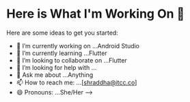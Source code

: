 # Here is What I'm Working On 👋

Here are some ideas to get you started:

- 🔭 I’m currently working on ...Android Studio
- 🌱 I’m currently learning ...Flutter
- 👯 I’m looking to collaborate on ...Flutter
- 🤔 I’m looking for help with ...
- 💬 Ask me about ...Anything
- 📫 How to reach me: ...[shraddha@itcc.co]
- 😄 Pronouns: ...She/Her
-->

